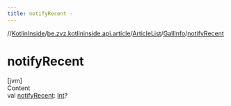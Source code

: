 ```yaml
---
title: notifyRecent -
---
```

//[KotlinInside](../../../index.md)/[be.zvz.kotlininside.api.article](../../index.md)/[ArticleList](../index.md)/[GallInfo](index.md)/[notifyRecent](notify-recent.md)



# notifyRecent  
[jvm]  
Content  
val [notifyRecent](notify-recent.md): [Int](https://kotlinlang.org/api/latest/jvm/stdlib/kotlin/-int/index.html)?  



